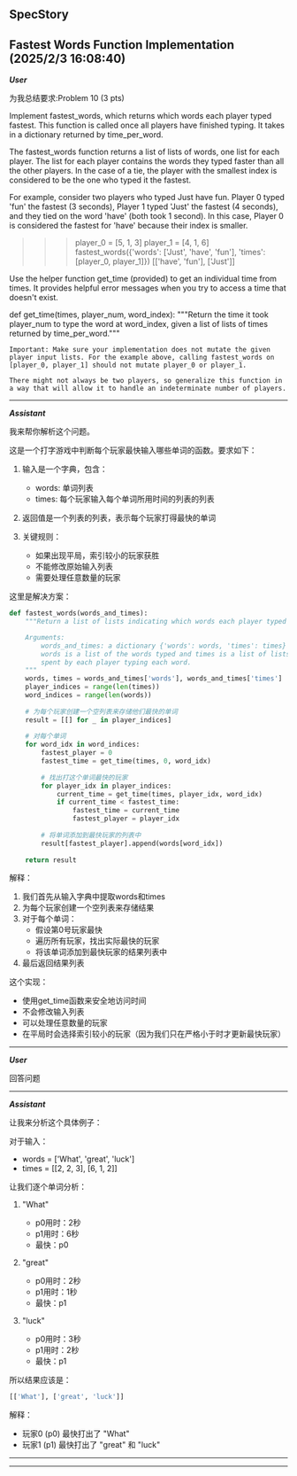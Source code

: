 ## SpecStory

## Fastest Words Function Implementation (2025/2/3 16:08:40)

_**User**_

为我总结要求:Problem 10 (3 pts)

Implement fastest_words, which returns which words each player typed fastest. This function is called once all players have finished typing. It takes in a dictionary returned by time_per_word.

The fastest_words function returns a list of lists of words, one list for each player. The list for each player contains the words they typed faster than all the other players. In the case of a tie, the player with the smallest index is considered to be the one who typed it the fastest.

For example, consider two players who typed Just have fun. Player 0 typed 'fun' the fastest (3 seconds), Player 1 typed 'Just' the fastest (4 seconds), and they tied on the word 'have' (both took 1 second). In this case, Player 0 is considered the fastest for 'have' because their index is smaller.

>>> player_0 = [5, 1, 3]
>>> player_1 = [4, 1, 6]
>>> fastest_words({'words': ['Just', 'have', 'fun'], 'times': [player_0, player_1]})
[['have', 'fun'], ['Just']]

Use the helper function get_time (provided) to get an individual time from times. It provides helpful error messages when you try to access a time that doesn't exist.

def get_time(times, player_num, word_index):
    """Return the time it took player_num to type the word at word_index,
    given a list of lists of times returned by time_per_word."""

    Important: Make sure your implementation does not mutate the given player input lists. For the example above, calling fastest_words on [player_0, player_1] should not mutate player_0 or player_1.

    There might not always be two players, so generalize this function in a way that will allow it to handle an indeterminate number of players.

---

_**Assistant**_

我来帮你解析这个问题。

这是一个打字游戏中判断每个玩家最快输入哪些单词的函数。要求如下：

1. 输入是一个字典，包含：
   - words: 单词列表
   - times: 每个玩家输入每个单词所用时间的列表的列表

2. 返回值是一个列表的列表，表示每个玩家打得最快的单词

3. 关键规则：
   - 如果出现平局，索引较小的玩家获胜
   - 不能修改原始输入列表
   - 需要处理任意数量的玩家

这里是解决方案：

```python:cats.py
def fastest_words(words_and_times):
    """Return a list of lists indicating which words each player typed fastests.

    Arguments:
        words_and_times: a dictionary {'words': words, 'times': times} where
        words is a list of the words typed and times is a list of lists of times
        spent by each player typing each word.
    """
    words, times = words_and_times['words'], words_and_times['times']
    player_indices = range(len(times))
    word_indices = range(len(words))
    
    # 为每个玩家创建一个空列表来存储他们最快的单词
    result = [[] for _ in player_indices]
    
    # 对每个单词
    for word_idx in word_indices:
        fastest_player = 0
        fastest_time = get_time(times, 0, word_idx)
        
        # 找出打这个单词最快的玩家
        for player_idx in player_indices:
            current_time = get_time(times, player_idx, word_idx)
            if current_time < fastest_time:
                fastest_time = current_time
                fastest_player = player_idx
                
        # 将单词添加到最快玩家的列表中
        result[fastest_player].append(words[word_idx])
    
    return result
```

解释：
1. 我们首先从输入字典中提取words和times
2. 为每个玩家创建一个空列表来存储结果
3. 对于每个单词：
   - 假设第0号玩家最快
   - 遍历所有玩家，找出实际最快的玩家
   - 将该单词添加到最快玩家的结果列表中
4. 最后返回结果列表

这个实现：
- 使用get_time函数来安全地访问时间
- 不会修改输入列表
- 可以处理任意数量的玩家
- 在平局时会选择索引较小的玩家（因为我们只在严格小于时才更新最快玩家）

---

_**User**_

回答问题

---

_**Assistant**_

让我来分析这个具体例子：

对于输入：
- words = ['What', 'great', 'luck']
- times = [[2, 2, 3], [6, 1, 2]]

让我们逐个单词分析：

1. "What"
   - p0用时：2秒
   - p1用时：6秒
   - 最快：p0

2. "great"
   - p0用时：2秒
   - p1用时：1秒
   - 最快：p1

3. "luck"
   - p0用时：3秒
   - p1用时：2秒
   - 最快：p1

所以结果应该是：
```python
[['What'], ['great', 'luck']]
```

解释：
- 玩家0 (p0) 最快打出了 "What"
- 玩家1 (p1) 最快打出了 "great" 和 "luck"

---



---

